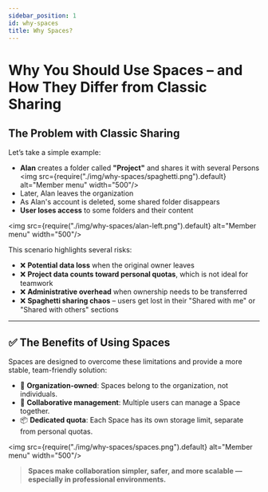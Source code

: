 ```yaml
---
sidebar_position: 1
id: why-spaces
title: Why Spaces?
---
```


# Why You Should Use Spaces – and How They Differ from Classic Sharing

## The Problem with Classic Sharing

Let’s take a simple example:

- **Alan** creates a folder called **"Project"** and shares it with several Persons
<img src={require("./img/why-spaces/spaghetti.png").default} alt="Member menu" width="500"/>
- Later, Alan leaves the organization
- As Alan's account is deleted, some shared folder disappears
- **User loses access** to some folders and their content

<img src={require("./img/why-spaces/alan-left.png").default} alt="Member menu" width="500"/>

This scenario highlights several risks:

- ❌ **Potential data loss** when the original owner leaves
- ❌ **Project data counts toward personal quotas**, which is not ideal for teamwork
- ❌ **Administrative overhead** when ownership needs to be transferred
- ❌ **Spaghetti sharing chaos** – users get lost in their "Shared with me" or "Shared with others" sections

---

## ✅ The Benefits of Using Spaces

Spaces are designed to overcome these limitations and provide a more stable, team-friendly solution:

- 🏢 **Organization-owned**: Spaces belong to the organization, not individuals.  
- 👥 **Collaborative management**: Multiple users can manage a Space together.  
- 📦 **Dedicated quota**: Each Space has its own storage limit, separate from personal quotas.  

<img src={require("./img/why-spaces/spaces.png").default} alt="Member menu" width="500"/>

> **Spaces make collaboration simpler, safer, and more scalable — especially in professional environments.**
